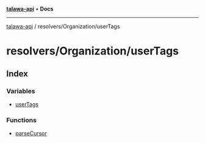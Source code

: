 [**talawa-api**](../../../README.md) • **Docs**

***

[talawa-api](../../../modules.md) / resolvers/Organization/userTags

# resolvers/Organization/userTags

## Index

### Variables

- [userTags](variables/userTags.md)

### Functions

- [parseCursor](functions/parseCursor.md)
